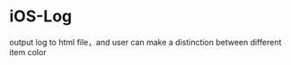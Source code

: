 iOS-Log
=======

output log to html file，and user can make a distinction between different item color